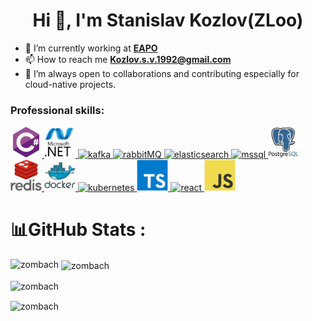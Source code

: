 <h1 align="center">Hi 👋, I'm Stanislav Kozlov(ZLoo)</h1>

- 🔭 I’m currently working at **[EAPO](https://www.eapo.org)**
- 📫 How to reach me **Kozlov.s.v.1992@gmail.com**
- 👯 I’m always open to collaborations and contributing especially for cloud-native projects.

<h3 align="left">Professional skills:</h3>
<p align="left">
  <a href="https://www.w3schools.com/cs/" target="_blank" rel="noreferrer"> <img src="https://raw.githubusercontent.com/devicons/devicon/master/icons/csharp/csharp-original.svg" alt="csharp" width="50" height="50"/> </a> 
  <a href="https://dotnet.microsoft.com/" target="_blank" rel="noreferrer"> <img src="https://raw.githubusercontent.com/devicons/devicon/master/icons/dot-net/dot-net-original-wordmark.svg" alt="dotnet" width="50" height="50"/> </a>
  <a href="https://kafka.apache.org/" target="_blank" rel="noreferrer"> <img src="https://www.vectorlogo.zone/logos/apache_kafka/apache_kafka-icon.svg" alt="kafka" width="50" height="50"/> </a>
  <a href="https://www.rabbitmq.com" target="_blank" rel="noreferrer"> <img src="https://www.vectorlogo.zone/logos/rabbitmq/rabbitmq-icon.svg" alt="rabbitMQ" width="50" height="50"/> </a> 
  <a href="https://www.elastic.co" target="_blank" rel="noreferrer"> <img src="https://www.vectorlogo.zone/logos/elastic/elastic-icon.svg" alt="elasticsearch" width="50" height="50"/> </a>
   <a href="https://www.microsoft.com/en-us/sql-server" target="_blank" rel="noreferrer"> <img src="https://www.svgrepo.com/show/303229/microsoft-sql-server-logo.svg" alt="mssql" width="50" height="50"/> </a>
  <a href="https://www.postgresql.org" target="_blank" rel="noreferrer"> <img src="https://raw.githubusercontent.com/devicons/devicon/master/icons/postgresql/postgresql-original-wordmark.svg" alt="postgresql" width="50" height="50"/> </a>  
  <a href="https://redis.io" target="_blank" rel="noreferrer"> <img src="https://raw.githubusercontent.com/devicons/devicon/master/icons/redis/redis-original-wordmark.svg" alt="redis" width="50" height="50"/> </a>
  <a href="https://www.docker.com/" target="_blank" rel="noreferrer"> <img src="https://raw.githubusercontent.com/devicons/devicon/master/icons/docker/docker-original-wordmark.svg" alt="docker" width="50" height="50"/> </a> 
  <a href="https://kubernetes.io" target="_blank" rel="noreferrer"> <img src="https://www.vectorlogo.zone/logos/kubernetes/kubernetes-icon.svg" alt="kubernetes" width="50" height="50"/> </a>
  <a href="https://www.typescriptlang.org/" target="_blank" rel="noreferrer"> <img src="https://raw.githubusercontent.com/devicons/devicon/master/icons/typescript/typescript-original.svg" alt="typescript" width="50" height="50"/> </a>
  <a href="https://react.dev" target="_blank" rel="noreferrer"> <img src="https://github.com/facebook/react/blob/main/fixtures/dom/public/react-logo.svg" alt="react" width="50" height="50"/> </a> 
  <a href="https://developer.mozilla.org/en-US/docs/Web/JavaScript" target="_blank" rel="noreferrer"> <img src="https://raw.githubusercontent.com/devicons/devicon/master/icons/javascript/javascript-original.svg" alt="javascript" width="50" height="50"/> </a> 
</p>

# 📊GitHub Stats :

<p><img align="left" src="https://github-readme-stats.vercel.app/api/top-langs?username=zombach&show_icons=true&locale=en&layout=compact&theme=radical" alt="zombach" /></p>
<p>&nbsp;<img align="center" src="https://github-readme-stats.vercel.app/api?username=zombach&show_icons=true&locale=en&theme=radical" alt="zombach" /></p>
<p><img align="center" src="https://github-readme-streak-stats.herokuapp.com/?user=zombach&theme=radical" alt="zombach" /></p>
<p><img size="50%" align="center" src="https://github-profile-trophy.vercel.app/?username=zombach&theme=onedark" alt="zombach" /></p>
